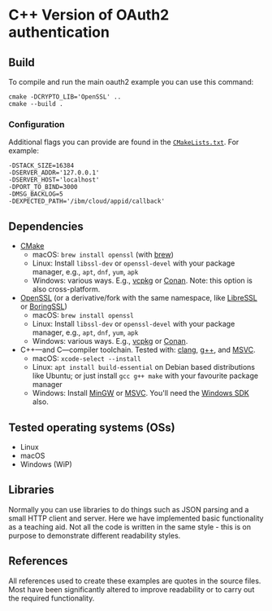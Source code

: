 C++ Version of OAuth2 authentication
====================================

## Build

To compile and run the main oauth2 example you can use this command:

```
cmake -DCRYPTO_LIB='OpenSSL' ..
cmake --build .
```

### Configuration

Additional flags you can provide are found in the [`CMakeLists.txt`](CMakeLists.txt). For example:
```
-DSTACK_SIZE=16384
-DSERVER_ADDR='127.0.0.1'
-DSERVER_HOST='localhost'
-DPORT_TO_BIND=3000
-DMSG_BACKLOG=5
-DEXPECTED_PATH='/ibm/cloud/appid/callback'
```

## Dependencies

  - [CMake](https://cmake.org)
    - macOS: `brew install openssl` (with [brew](https://brew.sh))
    - Linux: Install `libssl-dev` or `openssl-devel` with your package manager, e.g., `apt`, `dnf`, `yum`, `apk`
    - Windows: various ways. E.g., [vcpkg](https://github.com/microsoft/vcpkg) or [Conan](https://conan.io). Note: this option is also cross-platform.
  - [OpenSSL](https://www.openssl.org) (or a derivative/fork with the same namespace, like [LibreSSL](https://www.libressl.org) or [BoringSSL](https://boringssl.googlesource.com/boringssl))
    - macOS: `brew install openssl`
    - Linux: Install `libssl-dev` or `openssl-devel` with your package manager, e.g., `apt`, `dnf`, `yum`, `apk`
    - Windows: various ways. E.g., [vcpkg](https://github.com/microsoft/vcpkg) or [Conan](https://conan.io). 
  - C++—and C—compiler toolchain. Tested with: [clang](https://clang.llvm.org), [g++](https://gcc.gnu.org), and [MSVC](https://docs.microsoft.com/en-us/cpp).
    - macOS: `xcode-select --install`
    - Linux: `apt install build-essential` on Debian based distributions like Ubuntu; or just install `gcc g++ make` with your favourite package manager
    - Windows: Install [MinGW](http://mingw-w64.org) or [MSVC](https://docs.microsoft.com/en-us/cpp). You'll need the [Windows SDK](https://developer.microsoft.com/en-us/windows/downloads/windows-10-sdk) also.

## Tested operating systems (OSs)

  - Linux
  - macOS
  - Windows (WiP)

## Libraries

Normally you can use libraries to do things such as JSON parsing and a small HTTP client and server.
Here we have implemented basic functionality as a teaching aid.
Not all the code is written in the same style - this is on purpose to demonstrate different readability styles.

## References

All references used to create these examples are quotes in the source files.
Most have been significantly altered to improve readability or to carry out the required functionality.
